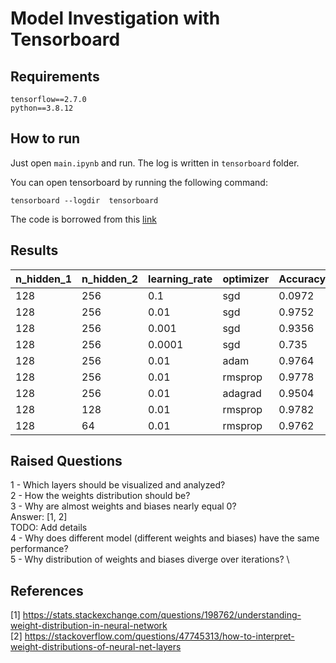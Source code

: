 # Model Investigation with Tensorboard

## Requirements

```
tensorflow==2.7.0
python==3.8.12
```

## How to run

Just open `main.ipynb` and run. The log is written in `tensorboard` folder.

You can open tensorboard by running the following command:

```
tensorboard --logdir  tensorboard
```

The code is borrowed from this [link](https://github.com/aymericdamien/TensorFlow-Examples/blob/master/tensorflow_v2/notebooks/4_Utils/tensorboard.ipynb)

## Results
<table class="tg">
<thead>
  <tr>
    <th class="tg-c3ow">n_hidden_1</th>
    <th class="tg-c3ow">n_hidden_2</th>
    <th class="tg-c3ow">learning_rate</th>
    <th class="tg-c3ow">optimizer</th>
    <th class="tg-c3ow">Accuracy</th>
  </tr>
</thead>
<tbody>
  <tr>
    <td class="tg-0pky">128</td>
    <td class="tg-0pky">256</td>
    <td class="tg-0pky">0.1</td>
    <td class="tg-0pky">sgd</td>
    <td class="tg-0pky">0.0972</td>
  </tr>
  <tr>
    <td class="tg-0pky">128</td>
    <td class="tg-0pky">256</td>
    <td class="tg-0pky">0.01</td>
    <td class="tg-0pky">sgd</td>
    <td class="tg-0pky">0.9752</td>
  </tr>
  <tr>
    <td class="tg-0pky">128</td>
    <td class="tg-0pky">256</td>
    <td class="tg-0pky">0.001</td>
    <td class="tg-0pky">sgd</td>
    <td class="tg-0pky">0.9356</td>
  </tr>
  <tr>
    <td class="tg-0pky">128</td>
    <td class="tg-0pky">256</td>
    <td class="tg-0pky">0.0001</td>
    <td class="tg-0pky">sgd</td>
    <td class="tg-0pky">0.735</td>
  </tr>
  <tr>
    <td class="tg-0pky">128</td>
    <td class="tg-0pky">256</td>
    <td class="tg-0pky">0.01</td>
    <td class="tg-0pky">adam</td>
    <td class="tg-0pky">0.9764</td>
  </tr>
  <tr>
    <td class="tg-0pky">128</td>
    <td class="tg-0pky">256</td>
    <td class="tg-0pky">0.01</td>
    <td class="tg-0pky">rmsprop</td>
    <td class="tg-0pky">0.9778</td>
  </tr>
  <tr>
    <td class="tg-0pky">128</td>
    <td class="tg-0pky">256</td>
    <td class="tg-0pky">0.01</td>
    <td class="tg-0pky">adagrad</td>
    <td class="tg-0pky">0.9504</td>
  </tr>
  <tr>
    <td class="tg-0pky">128</td>
    <td class="tg-0pky">128</td>
    <td class="tg-0pky">0.01</td>
    <td class="tg-0pky">rmsprop</td>
    <td class="tg-0pky">0.9782</td>
  </tr>
  <tr>
    <td class="tg-0pky">128</td>
    <td class="tg-0pky">64</td>
    <td class="tg-0pky">0.01</td>
    <td class="tg-0pky">rmsprop</td>
    <td class="tg-0pky">0.9762</td>
  </tr>
</tbody>
</table>

## Raised Questions

1 - Which layers should be visualized and analyzed? \
2 - How the weights distribution should be? \
3 - Why are almost weights and biases nearly equal 0? \
Answer: [1, 2] \
TODO: Add details\
4 - Why does different model (different weights and biases) have the same performance? \
5 - Why distribution of weights and biases diverge over iterations? \

## References

[1] https://stats.stackexchange.com/questions/198762/understanding-weight-distribution-in-neural-network \
[2] https://stackoverflow.com/questions/47745313/how-to-interpret-weight-distributions-of-neural-net-layers
